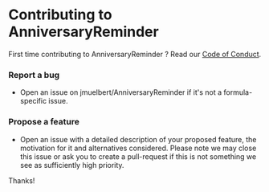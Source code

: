 # Contributing to AnniversaryReminder

First time contributing to AnniversaryReminder ? Read our [Code of Conduct](https://github.com/jmuelbert/AnniversaryReminder/blob/master/CODE_OF_CONDUCT.md#code-of-conduct).

### Report a bug

-   Open an issue on jmuelbert/AnniversaryReminder if it's not a formula-specific issue.

### Propose a feature

-   Open an issue with a detailed description of your proposed feature, the motivation for it and alternatives considered. Please note we may close this issue or ask you to create a pull-request if this is not something we see as sufficiently high priority.

Thanks!
